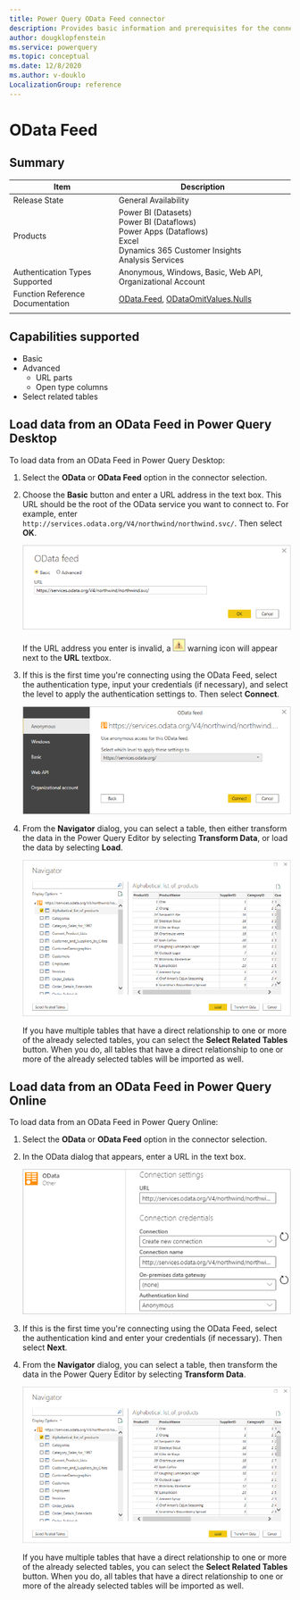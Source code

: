 ```yaml
---
title: Power Query OData Feed connector
description: Provides basic information and prerequisites for the connector, and instructions on how to connect to your data using the connector.
author: dougklopfenstein
ms.service: powerquery
ms.topic: conceptual
ms.date: 12/8/2020
ms.author: v-douklo
LocalizationGroup: reference
---
```


# OData Feed

## Summary

| Item | Description |
| ---- | ----------- |
| Release State | General Availability |
| Products | Power BI (Datasets)<br/>Power BI (Dataflows)<br/>Power Apps (Dataflows)<br/>Excel<br/>Dynamics 365 Customer Insights<br/>Analysis Services |
| Authentication Types Supported | Anonymous, Windows, Basic, Web API, Organizational Account |
| Function Reference Documentation | [OData.Feed](https://docs.microsoft.com/powerquery-m/odata-feed), [ODataOmitValues.Nulls](https://docs.microsoft.com/powerquery-m/odataomitvalues-nulls) |
| | |

## Capabilities supported

* Basic
* Advanced
   * URL parts
   * Open type columns
* Select related tables

## Load data from an OData Feed in Power Query Desktop

To load data from an OData Feed in Power Query Desktop:

1. Select the **OData** or **OData Feed** option in the connector selection. 

2. Choose the **Basic** button and enter a URL address in the text box. This URL should be the root of the OData service you want to connect to. For example, enter `http://services.odata.org/V4/northwind/northwind.svc/`. Then select **OK**.

   ![OData URL selection](media/odata-feed/odata-basic-url.png)

   If the URL address you enter is invalid, a ![Warning icon](../images/webwarning.png) warning icon will appear next to the **URL** textbox.

3. If this is the first time you're connecting using the OData Feed, select the authentication type, input your credentials (if necessary), and select the level to apply the authentication settings to. Then select **Connect**.

   ![OData credentials selection](media/odata-feed/odata-sign-in.png)

4. From the **Navigator** dialog, you can select a table, then either transform the data in the Power Query Editor by selecting **Transform Data**, or load the data by selecting **Load**.

   ![Web table selection](media/odata-feed/odata-navigator.png)

   If you have multiple tables that have a direct relationship to one or more of the already selected tables, you can select the **Select Related Tables** button. When you do, all tables that have a direct relationship to one or more of the already selected tables will be imported as well.

## Load data from an OData Feed in Power Query Online

To load data from an OData Feed in Power Query Online:

1. Select the **OData** or **OData Feed** option in the connector selection. 

2. In the OData dialog that appears, enter a URL in the text box.

   ![OData online sign in](media/odata-feed/odata-online-sign-in.png)
   
3. If this is the first time you're connecting using the OData Feed, select the authentication kind and enter your credentials (if necessary). Then select **Next**.

4. From the **Navigator** dialog, you can select a table, then transform the data in the Power Query Editor by selecting **Transform Data**.

   ![Web table selection](media/odata-feed/odata-navigator.png)

   If you have multiple tables that have a direct relationship to one or more of the already selected tables, you can select the **Select Related Tables** button. When you do, all tables that have a direct relationship to one or more of the already selected tables will be imported as well.
   

